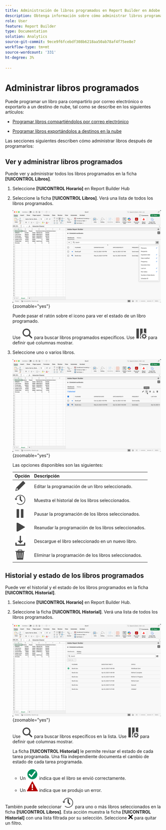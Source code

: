 ```yaml
---
title: Administración de libros programados en Report Builder en Adobe Analytics
description: Obtenga información sobre cómo administrar libros programados en Report Builder
role: User
feature: Report Builder
type: Documentation
solution: Analytics
source-git-commit: 9ece9f6fcebdf308b6218aa50ab78af4f75ee8e7
workflow-type: tm+mt
source-wordcount: '331'
ht-degree: 3%

---
```


# Administrar libros programados

Puede programar un libro para compartirlo por correo electrónico o exportarlo a un destino de nube, tal como se describe en los siguientes artículos:

* [Programar libros compartiéndolos por correo electrónico](/help/analyze/report-builder/schedule-reportbuilder.md)

* [Programar libros exportándolos a destinos en la nube](/help/analyze/report-builder/report-builder-export.md)

Las secciones siguientes describen cómo administrar libros después de programarlos:

## Ver y administrar libros programados

Puede ver y administrar todos los libros programados en la ficha **[!UICONTROL Libros]**.

1. Seleccione **[!UICONTROL Horario]** en Report Builder Hub

1. Seleccione la ficha **[!UICONTROL Libros]**. Verá una lista de todos los libros programados.

   ![Libro programado](assets/scheduled-workbooks.png){zoomable="yes"}

   Puede pasar el ratón sobre el icono para ver el estado de un libro programado.

   Use ![Buscar](/help/assets/icons/Search.svg) para buscar libros programados específicos.
Use ![ColumnSetting](/help/assets/icons/ColumnSetting.svg) para definir qué columnas mostrar.

1. Seleccione uno o varios libros.

   ![Programar libros seleccionados](assets/scheduled-workbooks-selected.png){zoomable="yes"}

   Las opciones disponibles son las siguientes:

   | Opción | Descripción |
   |---|---|
   | ![Editar](/help/assets/icons/Edit.svg) | Editar la programación de un libro seleccionado. |
   | ![Historial](/help/assets/icons/History.svg) | Muestra el historial de los libros seleccionados. |
   | ![Pausa](/help/assets/icons/Pause.svg) | Pausar la programación de los libros seleccionados. |
   | ![Reproducir](/help/assets/icons/Play.svg) | Reanudar la programación de los libros seleccionados. |
   | ![Descargar](/help/assets/icons/Download.svg) | Descargue el libro seleccionado en un nuevo libro. |
   | ![Eliminar](/help/assets/icons/Delete.svg) | Eliminar la programación de los libros seleccionados. |


## Historial y estado de los libros programados

Puede ver el historial y el estado de los libros programados en la ficha **[!UICONTROL Historial]**.

1. Seleccione **[!UICONTROL Horario]** en Report Builder Hub.

1. Seleccione la ficha **[!UICONTROL Historial]**. Verá una lista de todos los libros programados.

   ![Historial programado](assets/scheduled-workbooks-history.png){zoomable="yes"}

   Use ![Buscar](/help/assets/icons/Search.svg) para buscar libros específicos en la lista.
Use ![ColumnSetting](/help/assets/icons/ColumnSetting.svg) para definir qué columnas mostrar.

   La ficha **[!UICONTROL Historial]** le permite revisar el estado de cada tarea programada. Una fila independiente documenta el cambio de estado de cada tarea programada.

   * Un ![CheckmarkCircleGreen](/help/assets/icons/CheckmarkCircleGreen.svg) indica que el libro se envió correctamente.
   * Un ![AlertRed](/help/assets/icons/AlertRed.svg) indica que se produjo un error.

También puede seleccionar ![Historial](/help/assets/icons/History.svg) para uno o más libros seleccionados en la ficha **[!UICONTROL Libros]**. Esta acción muestra la ficha **[!UICONTROL Historial]** con una lista filtrada por su selección. Seleccione ![CrossSize75](/help/assets/icons/CrossSize75.svg) para quitar un filtro.


